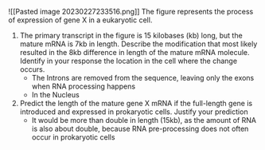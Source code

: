 ![[Pasted image 20230227233516.png]]
The figure represents the process of expression of gene X in a eukaryotic cell.
1. The primary transcript in the figure is 15 kilobases (kb) long, but the mature mRNA is 7kb in length. Describe the modification that most likely resulted in the 8kb difference in length of the mature mRNA molecule. Identify in your response the location in the cell where the change occurs.
	- The Introns are removed from the sequence, leaving only the exons when RNA processing happens
	- In the Nucleus
2. Predict the length of the mature gene X mRNA if the full-length gene is introduced and expressed in prokaryotic cells. Justify your prediction
	- It would be more than double in length (15kb), as the amount of RNA is also about double, because RNA pre-processing does not often occur in prokaryotic cells